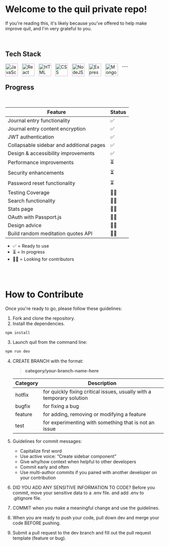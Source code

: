 # Welcome to the quil private repo!

If you're reading this, it's likely because you've offered to help make improve quil, and I'm very grateful to you. 

<br />

## Tech Stack
<div>
<img align="left" alt="JavaScript" width="40px" style="padding-right:10px;" src="https://cdn.jsdelivr.net/gh/devicons/devicon/icons/javascript/javascript-plain.svg" />
<img align="left" alt="React" width="40px" style="padding-right:10px;" src="https://cdn.jsdelivr.net/gh/devicons/devicon/icons/react/react-original.svg" />
<img align="left" alt="HTML" width="40px" style="padding-right:10px;" src="https://cdn.jsdelivr.net/gh/devicons/devicon/icons/html5/html5-plain.svg" />
<img align="left" alt="CSS" width="40px" style="padding-right:10px;" src="https://cdn.jsdelivr.net/gh/devicons/devicon/icons/css3/css3-plain.svg" />
<img align="left" alt="NodeJS" width="40px" style="padding-right:10px;" src="https://cdn.jsdelivr.net/gh/devicons/devicon/icons/nodejs/nodejs-original.svg" />
<img align="left" alt="Express" width="40px" style="padding-right:10px;" src="https://cdn.jsdelivr.net/gh/devicons/devicon/icons/express/express-original.svg" />
<img align="left" alt="MongoDB" width="40px" style="padding-right:10px;" src="https://cdn.jsdelivr.net/gh/devicons/devicon/icons/mongodb/mongodb-original.svg" />
</div>
---

<br/>
<br/>

## Progress
<br/>

| Feature                                                   | Status |
| --------------------------------------------------------- | ------ |
| Journal entry functionality                               | ✅     |
| Journal entry content encryption                          | ✅     |
| JWT authentication                                        | ✅     |
| Collapsable sidebar and additional pages                  | ✅     |
| Design & accessibility improvements                       | ✅     |
| Performance improvements                                  | ⏳     |
| Security enhancements                                     | ⏳     |
| Password reset functionality                              | ⏳     |
| Testing Coverage                                          | 🙏🏻     |
| Search functionality                                      | 🙏🏻     |
| Stats page                                                | 🙏🏻     |
| OAuth with Passport.js                                    | 🙏🏻     |
| Design advice                                             | 🙏🏻     |
| Build random meditation quotes API                        | 🙏🏻     |

- ✅ = Ready to use
- ⏳ = In progress
- 🙏🏻 = Looking for contributors

<br/>
<br/>

# How to Contribute
Once you're ready to go, please follow these guidelines:

1. Fork and clone the repository.
2. Install the dependencies.
```bash
npm install
```
3. Launch quil from the command line:
```bash
npm run dev
```
4. CREATE BRANCH with the format:
    > **category/your-branch-name-here**

    | Category | Description |
    | ------------- | ------------- |
    | hotfix | for quickly fixing critical issues, usually with a temporary solution  |
    | bugfix  | for fixing a bug  |
    | feature  | for adding, removing or modifying a feature  |
    | test  | for experimenting with something that is not an issue  |

5. Guidelines for commit messages:
   - Capitalize first word
   - Use active voice: “Create sidebar component”
   - Give why/how context when helpful to other developers
   - Commit early and often
   - Use multi-author commits if you paired with another developer on your contribution

5. DID YOU ADD ANY SENSITIVE INFORMATION TO CODE? Before you commit, move your sensitive data to a .env file. and add .env to .gitignore file.
5. COMMIT when you make a meaningful change and use the guidelines.
6. When you are ready to push your code, pull down dev and merge your code BEFORE pushing.
7. Submit a pull request to the dev branch and fill out the pull request template (feature or bug).
